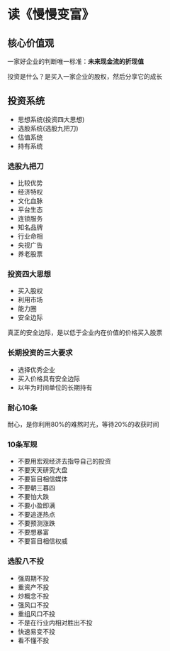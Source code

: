 # 读《慢慢变富》
## 核心价值观
一家好企业的判断唯一标准：**未来现金流的折现值**

投资是什么？是买入一家企业的股权，然后分享它的成长

## 投资系统
- 思想系统(投资四大思想)
- 选股系统(选股九把刀)
- 估值系统
- 持有系统

### 选股九把刀
- 比较优势
- 经济特权
- 文化血脉
- 平台生态
- 连锁服务
- 知名品牌
- 行业命相
- 央视广告
- 养老股票

### 投资四大思想
- 买入股权
- 利用市场
- 能力圈
- 安全边际 

真正的安全边际，是以低于企业内在价值的价格买入股票

### 长期投资的三大要求
- 选择优秀企业
- 买入价格具有安全边际
- 以年为时间单位的长期持有

### 耐心10条
耐心，是你利用80%的难熬时光，等待20%的收获时间

### 10条军规
- 不要用宏观经济去指导自己的投资
- 不要天天研究大盘
- 不要盲目相信媒体
- 不要朝三暮四
- 不要怕大跌
- 不要小盈即满
- 不要追逐热点
- 不要预测涨跌
- 不要想暴富
- 不要盲目相信权威

### 选股八不投
- 强周期不投
- 重资产不投
- 炒概念不投
- 强风口不投
- 重组风口不投
- 不是在行业内相对胜出不投
- 快速易变不投
- 看不懂不投










